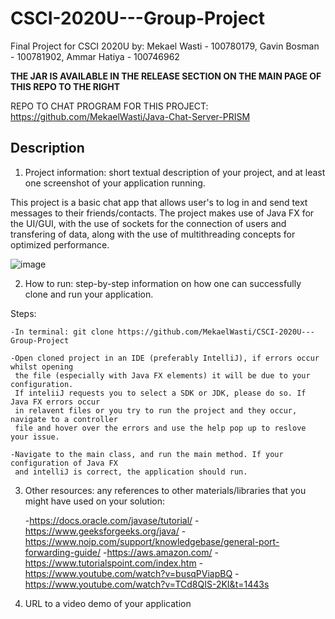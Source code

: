 # CSCI-2020U---Group-Project

Final Project for CSCI 2020U by: Mekael Wasti - 100780179, Gavin Bosman - 100781902, Ammar Hatiya - 100746962

**THE JAR IS AVAILABLE IN THE RELEASE SECTION ON THE MAIN PAGE OF THIS REPO TO THE RIGHT**

REPO TO CHAT PROGRAM FOR THIS PROJECT: https://github.com/MekaelWasti/Java-Chat-Server-PRISM

## Description


1. Project  information:  short  textual  description  of  your  project,  and  at  least  one 
screenshot of your application running. 

This project is a basic chat app that allows user's to log in and send text messages to their friends/contacts.
The project makes use of Java FX for the UI/GUI, with the use of sockets for the connection of users and transfering 
of data, along with the use of multithreading concepts for optimized performance. 

![image](https://user-images.githubusercontent.com/40731373/163483804-165b827f-feb9-49ae-9ca6-0bdb157344f8.png)

2. How to run: step-by-step  information on how one can successfully clone and run 
your application. 
  
  Steps:
  
    -In terminal: git clone https://github.com/MekaelWasti/CSCI-2020U---Group-Project
    
    -Open cloned project in an IDE (preferably IntelliJ), if errors occur whilst opening
     the file (especially with Java FX elements) it will be due to your configuration. 
     If inteliiJ requests you to select a SDK or JDK, please do so. If Java FX errors occur
     in relavent files or you try to run the project and they occur, navigate to a controller
     file and hover over the errors and use the help pop up to reslove your issue.
     
    -Navigate to the main class, and run the main method. If your configuration of Java FX
     and intelliJ is correct, the application should run.
    


3. Other  resources:  any  references  to  other  materials/libraries  that  you  might  have 
used on your solution:
  
    -https://docs.oracle.com/javase/tutorial/
    -https://www.geeksforgeeks.org/java/
    -https://www.noip.com/support/knowledgebase/general-port-forwarding-guide/
    -https://aws.amazon.com/
    -https://www.tutorialspoint.com/index.htm
    -https://www.youtube.com/watch?v=busqPViapBQ
    -https://www.youtube.com/watch?v=TCd8QIS-2KI&t=1443s



4. URL to a video demo of your application 
